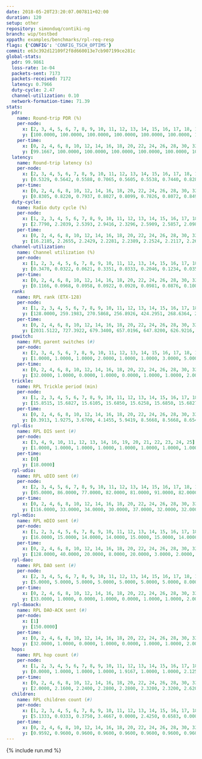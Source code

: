 ```yaml
---
date: 2018-05-20T23:20:07.007811+02:00
duration: 120
setup: other
repository: simonduq/contiki-ng
branch: wip/testbed
xppath: examples/benchmarks/rpl-req-resp
flags: {'CONFIG': 'CONFIG_TSCH_OPTIMS'}
commit: e63c392d12109f2f8d660013e7cb907199ce281c
global-stats:
  pdr: 99.9861
  loss-rate: 1e-04
  packets-sent: 7173
  packets-received: 7172
  latency: 0.7966
  duty-cycle: 2.47
  channel-utilization: 0.10
  network-formation-time: 71.39
stats:
  pdr:
    name: Round-trip PDR (%)
    per-node:
      x: [2, 3, 4, 5, 6, 7, 8, 9, 10, 11, 12, 13, 14, 15, 16, 17, 18, 19, 20, 21, 22, 23, 24, 25]
      y: [100.0000, 100.0000, 100.0000, 100.0000, 100.0000, 100.0000, 100.0000, 100.0000, 100.0000, 100.0000, 100.0000, 100.0000, 100.0000, 100.0000, 100.0000, 100.0000, 100.0000, 100.0000, 100.0000, 100.0000, 100.0000, 100.0000, 99.6403, 100.0000]
    per-time:
      x: [0, 2, 4, 6, 8, 10, 12, 14, 16, 18, 20, 22, 24, 26, 28, 30, 32, 34, 36, 38, 40, 42, 44, 46, 48, 50, 52, 54, 56, 58, 60, 62, 64, 66, 68, 70, 72, 74, 76, 78, 80, 82, 84, 86, 88, 90, 92, 94, 96, 98, 100, 102, 104, 106, 108, 110, 112, 114, 116, 118, 120]
      y: [99.1667, 100.0000, 100.0000, 100.0000, 100.0000, 100.0000, 100.0000, 100.0000, 100.0000, 100.0000, 100.0000, 100.0000, 100.0000, 100.0000, 100.0000, 100.0000, 100.0000, 100.0000, 100.0000, 100.0000, 100.0000, 100.0000, 100.0000, 100.0000, 100.0000, 100.0000, 100.0000, 100.0000, 100.0000, 100.0000, 100.0000, 100.0000, 100.0000, 100.0000, 100.0000, 100.0000, 100.0000, 100.0000, 100.0000, 100.0000, 100.0000, 100.0000, 100.0000, 100.0000, 100.0000, 100.0000, 100.0000, 100.0000, 100.0000, 100.0000, 100.0000, 100.0000, 100.0000, 100.0000, 100.0000, 100.0000, 100.0000, 100.0000, 100.0000, 100.0000, null]
  latency:
    name: Round-trip latency (s)
    per-node:
      x: [2, 3, 4, 5, 6, 7, 8, 9, 10, 11, 12, 13, 14, 15, 16, 17, 18, 19, 20, 21, 22, 23, 24, 25]
      y: [0.5329, 0.5642, 0.5588, 0.7065, 0.5605, 0.5538, 0.7440, 0.8289, 0.6417, 0.7237, 0.7270, 0.7447, 0.8581, 0.7867, 0.9142, 0.8115, 0.8601, 0.8881, 0.9678, 0.9513, 0.9766, 1.0646, 1.0555, 1.0391]
    per-time:
      x: [0, 2, 4, 6, 8, 10, 12, 14, 16, 18, 20, 22, 24, 26, 28, 30, 32, 34, 36, 38, 40, 42, 44, 46, 48, 50, 52, 54, 56, 58, 60, 62, 64, 66, 68, 70, 72, 74, 76, 78, 80, 82, 84, 86, 88, 90, 92, 94, 96, 98, 100, 102, 104, 106, 108, 110, 112, 114, 116, 118, 120]
      y: [0.8305, 0.8220, 0.7937, 0.8027, 0.8099, 0.7826, 0.8072, 0.8495, 0.8716, 0.8164, 0.8451, 0.8047, 0.8541, 0.8114, 0.8317, 0.8231, 0.8161, 0.8440, 0.8303, 0.8121, 0.7719, 0.8131, 0.8169, 0.8330, 0.8294, 0.7873, 0.8100, 0.7624, 0.7876, 0.7687, 0.8140, 0.8013, 0.7959, 0.8123, 0.7681, 0.8087, 0.7854, 0.7646, 0.7827, 0.7694, 0.7489, 0.7855, 0.7748, 0.7959, 0.7936, 0.7651, 0.7646, 0.7948, 0.7795, 0.7687, 0.7840, 0.8053, 0.7953, 0.7361, 0.7696, 0.7421, 0.7811, 0.7613, 0.7515, 0.7457, null]
  duty-cycle:
    name: Radio duty cycle (%)
    per-node:
      x: [1, 2, 3, 4, 5, 6, 7, 8, 9, 10, 11, 12, 13, 14, 15, 16, 17, 18, 19, 20, 21, 22, 23, 24, 25]
      y: [2.7790, 2.2039, 2.5393, 2.9416, 2.3296, 2.5909, 2.5857, 2.0988, 2.2189, 2.2187, 2.4202, 2.4826, 2.6239, 2.4523, 2.4836, 2.5181, 2.4472, 2.4647, 2.6308, 2.6532, 2.3088, 2.4706, 2.2545, 2.7380, 2.3398]
    per-time:
      x: [0, 2, 4, 6, 8, 10, 12, 14, 16, 18, 20, 22, 24, 26, 28, 30, 32, 34, 36, 38, 40, 42, 44, 46, 48, 50, 52, 54, 56, 58, 60, 62, 64, 66, 68, 70, 72, 74, 76, 78, 80, 82, 84, 86, 88, 90, 92, 94, 96, 98, 100, 102, 104, 106, 108, 110, 112, 114, 116, 118, 120]
      y: [16.2185, 2.2655, 2.2429, 2.2281, 2.2389, 2.2524, 2.2117, 2.2672, 2.2736, 2.2572, 2.2420, 2.2648, 2.2686, 2.2523, 2.2768, 2.2446, 2.2724, 2.2711, 2.2541, 2.2576, 2.2114, 2.2367, 2.2413, 2.2980, 2.2704, 2.2691, 2.2399, 2.2215, 2.2347, 2.2408, 2.2207, 2.2433, 2.2311, 2.2558, 2.2445, 2.2370, 2.2322, 2.2221, 2.2082, 2.2189, 2.2124, 2.2249, 2.2283, 2.2102, 2.2425, 2.2245, 2.2098, 2.2118, 2.2524, 2.2335, 2.2405, 2.2570, 2.2504, 2.2176, 2.2053, 2.2191, 2.1994, 2.2395, 2.1942, 2.1951, null]
  channel-utilization:
    name: Channel utilization (%)
    per-node:
      x: [1, 2, 3, 4, 5, 6, 7, 8, 9, 10, 11, 12, 13, 14, 15, 16, 17, 18, 19, 20, 21, 22, 23, 24, 25]
      y: [0.3470, 0.0322, 0.0621, 0.3351, 0.0333, 0.2046, 0.1234, 0.0357, 0.0344, 0.0723, 0.0396, 0.1925, 0.1362, 0.0343, 0.1507, 0.0722, 0.0930, 0.1279, 0.0341, 0.0556, 0.0644, 0.0391, 0.0386, 0.0384, 0.0340]
    per-time:
      x: [0, 2, 4, 6, 8, 10, 12, 14, 16, 18, 20, 22, 24, 26, 28, 30, 32, 34, 36, 38, 40, 42, 44, 46, 48, 50, 52, 54, 56, 58, 60, 62, 64, 66, 68, 70, 72, 74, 76, 78, 80, 82, 84, 86, 88, 90, 92, 94, 96, 98, 100, 102, 104, 106, 108, 110, 112, 114, 116, 118, 120]
      y: [0.1166, 0.0968, 0.0958, 0.0922, 0.0920, 0.0981, 0.0876, 0.1007, 0.1080, 0.1038, 0.0984, 0.1033, 0.1064, 0.1008, 0.1073, 0.0987, 0.1066, 0.1050, 0.0995, 0.1061, 0.0884, 0.0954, 0.0974, 0.1136, 0.1047, 0.1037, 0.0967, 0.0915, 0.0957, 0.0977, 0.0908, 0.0995, 0.0942, 0.1017, 0.1022, 0.0987, 0.0981, 0.0947, 0.0900, 0.0937, 0.0879, 0.0962, 0.0976, 0.0900, 0.1017, 0.0945, 0.0891, 0.0910, 0.1000, 0.0931, 0.0949, 0.1003, 0.0967, 0.0917, 0.0879, 0.0934, 0.0864, 0.0996, 0.0837, 0.0855, null]
  rank:
    name: RPL rank (ETX-128)
    per-node:
      x: [1, 2, 3, 4, 5, 6, 7, 8, 9, 10, 11, 12, 13, 14, 15, 16, 17, 18, 19, 20, 21, 22, 23, 24, 25]
      y: [128.0000, 259.1983, 270.5868, 256.8926, 424.2951, 268.6364, 294.9669, 522.7317, 575.8640, 433.2049, 465.0744, 465.1983, 459.6066, 653.9919, 572.0880, 639.9370, 574.9062, 778.3790, 792.3952, 847.2362, 781.9360, 896.7480, 965.4286, 1488.0880, 992.9920]
    per-time:
      x: [0, 2, 4, 6, 8, 10, 12, 14, 16, 18, 20, 22, 24, 26, 28, 30, 32, 34, 36, 38, 40, 42, 44, 46, 48, 50, 52, 54, 56, 58, 60, 62, 64, 66, 68, 70, 72, 74, 76, 78, 80, 82, 84, 86, 88, 90, 92, 94, 96, 98, 100, 102, 104, 106, 108, 110, 112, 114, 116, 118]
      y: [2031.5122, 727.3922, 679.3400, 657.0196, 647.8200, 626.9216, 631.7647, 636.2692, 595.4400, 593.5600, 595.8800, 581.5098, 581.1961, 558.3200, 561.3725, 557.1000, 550.0200, 554.2549, 568.4902, 563.2157, 568.3600, 569.5400, 567.3962, 626.2500, 607.8846, 600.5200, 594.0400, 567.1731, 569.0962, 565.3654, 548.9600, 554.7600, 558.2400, 549.1961, 542.0000, 532.8235, 533.4717, 510.4902, 511.1200, 521.4200, 531.6538, 507.9216, 516.1600, 529.3333, 535.2745, 530.0784, 529.0800, 520.6078, 508.3529, 507.6400, 510.5490, 509.2200, 506.3800, 495.8846, 493.8400, 496.7200, 498.6600, 488.8545, 477.1200, 483.0800]
  pswitch:
    name: RPL parent switches (#)
    per-node:
      x: [2, 3, 4, 5, 6, 7, 8, 9, 10, 11, 12, 13, 14, 15, 16, 17, 18, 19, 20, 21, 22, 23, 24, 25]
      y: [1.0000, 1.0000, 1.0000, 2.0000, 1.0000, 1.0000, 3.0000, 5.0000, 2.0000, 1.0000, 1.0000, 2.0000, 4.0000, 5.0000, 7.0000, 8.0000, 4.0000, 4.0000, 7.0000, 5.0000, 3.0000, 6.0000, 5.0000, 5.0000]
    per-time:
      x: [0, 2, 4, 6, 8, 10, 12, 14, 16, 18, 20, 22, 24, 26, 28, 30, 32, 34, 36, 38, 40, 42, 44, 46, 48, 50, 52, 54, 56, 58, 60, 62, 64, 66, 68, 70, 72, 74, 76, 78, 80, 82, 84, 86, 88, 90, 92, 94, 96, 98, 100, 102, 104, 106, 108, 110, 112, 114]
      y: [32.0000, 1.0000, 0.0000, 1.0000, 0.0000, 1.0000, 1.0000, 2.0000, 0.0000, 0.0000, 0.0000, 1.0000, 1.0000, 0.0000, 1.0000, 0.0000, 0.0000, 1.0000, 1.0000, 1.0000, 0.0000, 0.0000, 3.0000, 6.0000, 2.0000, 0.0000, 0.0000, 2.0000, 2.0000, 2.0000, 0.0000, 0.0000, 0.0000, 1.0000, 1.0000, 1.0000, 3.0000, 1.0000, 0.0000, 0.0000, 2.0000, 1.0000, 0.0000, 1.0000, 1.0000, 1.0000, 0.0000, 1.0000, 1.0000, 0.0000, 1.0000, 0.0000, 0.0000, 2.0000, 0.0000, 0.0000, 0.0000, 5.0000]
  trickle:
    name: RPL Trickle period (min)
    per-node:
      x: [1, 2, 3, 4, 5, 6, 7, 8, 9, 10, 11, 12, 13, 14, 15, 16, 17, 18, 19, 20, 21, 22, 23, 24, 25]
      y: [15.8515, 15.6827, 15.6105, 15.6850, 15.6258, 15.6850, 15.6827, 15.7119, 15.5135, 14.8161, 15.6105, 15.6105, 15.6974, 15.5940, 15.3758, 15.5514, 13.6832, 15.5576, 15.4459, 15.6030, 15.3731, 15.6131, 15.4516, 15.3742, 15.5042]
    per-time:
      x: [0, 2, 4, 6, 8, 10, 12, 14, 16, 18, 20, 22, 24, 26, 28, 30, 32, 34, 36, 38, 40, 42, 44, 46, 48, 50, 52, 54, 56, 58, 60, 62, 64, 66, 68, 70, 72, 74, 76, 78, 80, 82, 84, 86, 88, 90, 92, 94, 96, 98, 100, 102, 104, 106, 108, 110, 112, 114, 116, 118]
      y: [0.3913, 1.9275, 3.6700, 4.1455, 5.9419, 8.5668, 8.5668, 8.6541, 10.3110, 16.4277, 17.1267, 17.3049, 17.4763, 17.4763, 17.4763, 17.4763, 17.4763, 17.4763, 17.4763, 17.4763, 17.4763, 17.4763, 17.4763, 16.2597, 16.8881, 16.9520, 16.9520, 17.0562, 17.1402, 17.1402, 17.1267, 17.3015, 17.4763, 17.4763, 17.4763, 17.4763, 17.4763, 17.4763, 17.4763, 17.4763, 17.4763, 17.4763, 17.4763, 17.4763, 17.4763, 17.4763, 17.4763, 17.4763, 17.4763, 17.4763, 17.4763, 17.4763, 17.4763, 17.4763, 17.4763, 17.4763, 17.4763, 17.4763, 17.4763, 17.4763]
  rpl-dis:
    name: RPL DIS sent (#)
    per-node:
      x: [3, 4, 9, 10, 11, 12, 13, 14, 16, 19, 20, 21, 22, 23, 24, 25]
      y: [1.0000, 1.0000, 1.0000, 1.0000, 1.0000, 1.0000, 1.0000, 1.0000, 1.0000, 1.0000, 2.0000, 1.0000, 1.0000, 1.0000, 2.0000, 1.0000]
    per-time:
      x: [0]
      y: [18.0000]
  rpl-udio:
    name: RPL uDIO sent (#)
    per-node:
      x: [2, 3, 4, 5, 6, 7, 8, 9, 10, 11, 12, 13, 14, 15, 16, 17, 18, 19, 20, 21, 22, 23, 24, 25]
      y: [85.0000, 86.0000, 77.0000, 82.0000, 81.0000, 91.0000, 82.0000, 88.0000, 86.0000, 86.0000, 90.0000, 84.0000, 90.0000, 82.0000, 87.0000, 81.0000, 80.0000, 87.0000, 85.0000, 90.0000, 87.0000, 84.0000, 88.0000, 83.0000]
    per-time:
      x: [0, 2, 4, 6, 8, 10, 12, 14, 16, 18, 20, 22, 24, 26, 28, 30, 32, 34, 36, 38, 40, 42, 44, 46, 48, 50, 52, 54, 56, 58, 60, 62, 64, 66, 68, 70, 72, 74, 76, 78, 80, 82, 84, 86, 88, 90, 92, 94, 96, 98, 100, 102, 104, 106, 108, 110, 112, 114, 116, 118, 120]
      y: [116.0000, 33.0000, 34.0000, 30.0000, 37.0000, 32.0000, 32.0000, 33.0000, 35.0000, 37.0000, 29.0000, 33.0000, 33.0000, 35.0000, 29.0000, 34.0000, 37.0000, 34.0000, 30.0000, 36.0000, 30.0000, 34.0000, 38.0000, 45.0000, 36.0000, 29.0000, 26.0000, 31.0000, 32.0000, 32.0000, 35.0000, 29.0000, 32.0000, 36.0000, 33.0000, 31.0000, 32.0000, 31.0000, 35.0000, 31.0000, 31.0000, 32.0000, 35.0000, 30.0000, 33.0000, 31.0000, 30.0000, 30.0000, 37.0000, 34.0000, 29.0000, 33.0000, 30.0000, 28.0000, 33.0000, 31.0000, 32.0000, 26.0000, 32.0000, 25.0000, 13.0000]
  rpl-mdio:
    name: RPL mDIO sent (#)
    per-node:
      x: [1, 2, 3, 4, 5, 6, 7, 8, 9, 10, 11, 12, 13, 14, 15, 16, 17, 18, 19, 20, 21, 22, 23, 24, 25]
      y: [16.0000, 15.0000, 14.0000, 14.0000, 15.0000, 15.0000, 14.0000, 14.0000, 14.0000, 21.0000, 14.0000, 13.0000, 14.0000, 14.0000, 19.0000, 14.0000, 26.0000, 19.0000, 16.0000, 14.0000, 16.0000, 16.0000, 15.0000, 16.0000, 17.0000]
    per-time:
      x: [0, 2, 4, 6, 8, 10, 12, 14, 16, 18, 20, 22, 24, 26, 28, 30, 32, 34, 36, 38, 40, 42, 44, 46, 48, 50, 52, 54, 56, 58, 60, 62, 64, 66, 68, 70, 72, 74, 76, 78, 80, 82, 84, 86, 88, 90, 92, 94, 96, 98, 100, 102, 104, 106, 108, 110, 112, 114, 116, 118, 120]
      y: [128.0000, 40.0000, 20.0000, 8.0000, 20.0000, 3.0000, 2.0000, 15.0000, 8.0000, 0.0000, 1.0000, 0.0000, 0.0000, 8.0000, 3.0000, 5.0000, 3.0000, 6.0000, 0.0000, 0.0000, 0.0000, 0.0000, 5.0000, 8.0000, 8.0000, 8.0000, 3.0000, 0.0000, 0.0000, 0.0000, 3.0000, 6.0000, 6.0000, 6.0000, 3.0000, 1.0000, 0.0000, 0.0000, 1.0000, 5.0000, 10.0000, 2.0000, 2.0000, 3.0000, 1.0000, 2.0000, 0.0000, 0.0000, 2.0000, 5.0000, 4.0000, 4.0000, 9.0000, 0.0000, 0.0000, 0.0000, 0.0000, 10.0000, 2.0000, 3.0000, 3.0000]
  rpl-dao:
    name: RPL DAO sent (#)
    per-node:
      x: [2, 3, 4, 5, 6, 7, 8, 9, 10, 11, 12, 13, 14, 15, 16, 17, 18, 19, 20, 21, 22, 23, 24, 25]
      y: [5.0000, 5.0000, 5.0000, 5.0000, 5.0000, 5.0000, 5.0000, 8.0000, 6.0000, 5.0000, 5.0000, 6.0000, 7.0000, 8.0000, 8.0000, 8.0000, 7.0000, 7.0000, 8.0000, 6.0000, 6.0000, 8.0000, 7.0000, 7.0000]
    per-time:
      x: [0, 2, 4, 6, 8, 10, 12, 14, 16, 18, 20, 22, 24, 26, 28, 30, 32, 34, 36, 38, 40, 42, 44, 46, 48, 50, 52, 54, 56, 58, 60, 62, 64, 66, 68, 70, 72, 74, 76, 78, 80, 82, 84, 86, 88, 90, 92, 94, 96, 98, 100, 102, 104, 106, 108, 110, 112, 114, 116, 118, 120]
      y: [33.0000, 1.0000, 0.0000, 1.0000, 0.0000, 1.0000, 1.0000, 2.0000, 0.0000, 0.0000, 0.0000, 1.0000, 1.0000, 0.0000, 15.0000, 2.0000, 0.0000, 2.0000, 1.0000, 2.0000, 0.0000, 2.0000, 2.0000, 6.0000, 2.0000, 0.0000, 0.0000, 2.0000, 10.0000, 2.0000, 0.0000, 1.0000, 1.0000, 2.0000, 2.0000, 2.0000, 4.0000, 2.0000, 0.0000, 0.0000, 1.0000, 3.0000, 6.0000, 5.0000, 1.0000, 1.0000, 1.0000, 2.0000, 2.0000, 1.0000, 1.0000, 2.0000, 0.0000, 2.0000, 0.0000, 4.0000, 2.0000, 12.0000, 1.0000, 1.0000, 1.0000]
  rpl-daoack:
    name: RPL DAO-ACK sent (#)
    per-node:
      x: [1]
      y: [150.0000]
    per-time:
      x: [0, 2, 4, 6, 8, 10, 12, 14, 16, 18, 20, 22, 24, 26, 28, 30, 32, 34, 36, 38, 40, 42, 44, 46, 48, 50, 52, 54, 56, 58, 60, 62, 64, 66, 68, 70, 72, 74, 76, 78, 80, 82, 84, 86, 88, 90, 92, 94, 96, 98, 100, 102, 104, 106, 108, 110, 112, 114, 116, 118, 120]
      y: [32.0000, 1.0000, 0.0000, 1.0000, 0.0000, 1.0000, 1.0000, 2.0000, 0.0000, 0.0000, 0.0000, 1.0000, 1.0000, 0.0000, 15.0000, 2.0000, 0.0000, 2.0000, 1.0000, 2.0000, 0.0000, 2.0000, 2.0000, 5.0000, 2.0000, 0.0000, 0.0000, 2.0000, 10.0000, 2.0000, 0.0000, 1.0000, 1.0000, 3.0000, 1.0000, 2.0000, 4.0000, 2.0000, 0.0000, 0.0000, 1.0000, 3.0000, 6.0000, 5.0000, 1.0000, 1.0000, 1.0000, 2.0000, 2.0000, 1.0000, 1.0000, 2.0000, 0.0000, 2.0000, 0.0000, 4.0000, 2.0000, 12.0000, 1.0000, 1.0000, 1.0000]
  hops:
    name: RPL hop count (#)
    per-node:
      x: [1, 2, 3, 4, 5, 6, 7, 8, 9, 10, 11, 12, 13, 14, 15, 16, 17, 18, 19, 20, 21, 22, 23, 24, 25]
      y: [0.0000, 1.0000, 1.0000, 1.0000, 1.9167, 1.0000, 1.0000, 2.1250, 3.0000, 1.9500, 2.0000, 2.0000, 2.0000, 3.3500, 2.4500, 3.1667, 2.5000, 2.9333, 3.5000, 3.7417, 3.7917, 3.8333, 4.3833, 4.3866, 4.1250]
    per-time:
      x: [0, 2, 4, 6, 8, 10, 12, 14, 16, 18, 20, 22, 24, 26, 28, 30, 32, 34, 36, 38, 40, 42, 44, 46, 48, 50, 52, 54, 56, 58, 60, 62, 64, 66, 68, 70, 72, 74, 76, 78, 80, 82, 84, 86, 88, 90, 92, 94, 96, 98, 100, 102, 104, 106, 108, 110, 112, 114, 116, 118]
      y: [2.0000, 2.1600, 2.2400, 2.2800, 2.2800, 2.3200, 2.3200, 2.6200, 2.6400, 2.6400, 2.6400, 2.6400, 2.7000, 2.7200, 2.6800, 2.6800, 2.6800, 2.6600, 2.6000, 2.5400, 2.5200, 2.5200, 2.5200, 2.5600, 2.5600, 2.5200, 2.5200, 2.5000, 2.5200, 2.5200, 2.5600, 2.5600, 2.5600, 2.5600, 2.5200, 2.5200, 2.4400, 2.4000, 2.4000, 2.4000, 2.4000, 2.4000, 2.4000, 2.4000, 2.4000, 2.4000, 2.4000, 2.4600, 2.5600, 2.6000, 2.6400, 2.6400, 2.6400, 2.4000, 2.4000, 2.4000, 2.4000, 2.3200, 2.3200, 2.3200]
  children:
    name: RPL children count (#)
    per-node:
      x: [1, 2, 3, 4, 5, 6, 7, 8, 9, 10, 11, 12, 13, 14, 15, 16, 17, 18, 19, 20, 21, 22, 23, 24, 25]
      y: [5.1333, 0.0333, 0.3750, 3.4667, 0.0000, 2.4250, 0.6583, 0.0000, 0.0000, 1.1417, 0.1250, 1.5500, 0.7583, 0.0000, 1.9833, 1.1333, 1.3833, 1.8750, 0.0000, 0.7083, 0.7333, 0.2000, 0.1000, 0.2101, 0.0000]
    per-time:
      x: [0, 2, 4, 6, 8, 10, 12, 14, 16, 18, 20, 22, 24, 26, 28, 30, 32, 34, 36, 38, 40, 42, 44, 46, 48, 50, 52, 54, 56, 58, 60, 62, 64, 66, 68, 70, 72, 74, 76, 78, 80, 82, 84, 86, 88, 90, 92, 94, 96, 98, 100, 102, 104, 106, 108, 110, 112, 114, 116, 118]
      y: [0.9592, 0.9600, 0.9600, 0.9600, 0.9600, 0.9600, 0.9600, 0.9600, 0.9600, 0.9600, 0.9600, 0.9600, 0.9600, 0.9600, 0.9600, 0.9600, 0.9600, 0.9600, 0.9600, 0.9600, 0.9600, 0.9600, 0.9600, 0.9600, 0.9600, 0.9600, 0.9600, 0.9600, 0.9600, 0.9600, 0.9600, 0.9600, 0.9600, 0.9600, 0.9600, 0.9600, 0.9600, 0.9600, 0.9600, 0.9600, 0.9600, 0.9600, 0.9600, 0.9600, 0.9600, 0.9600, 0.9600, 0.9600, 0.9600, 0.9600, 0.9600, 0.9600, 0.9600, 0.9600, 0.9600, 0.9600, 0.9600, 0.9600, 0.9600, 0.9600]
---
```


{% include run.md %}
